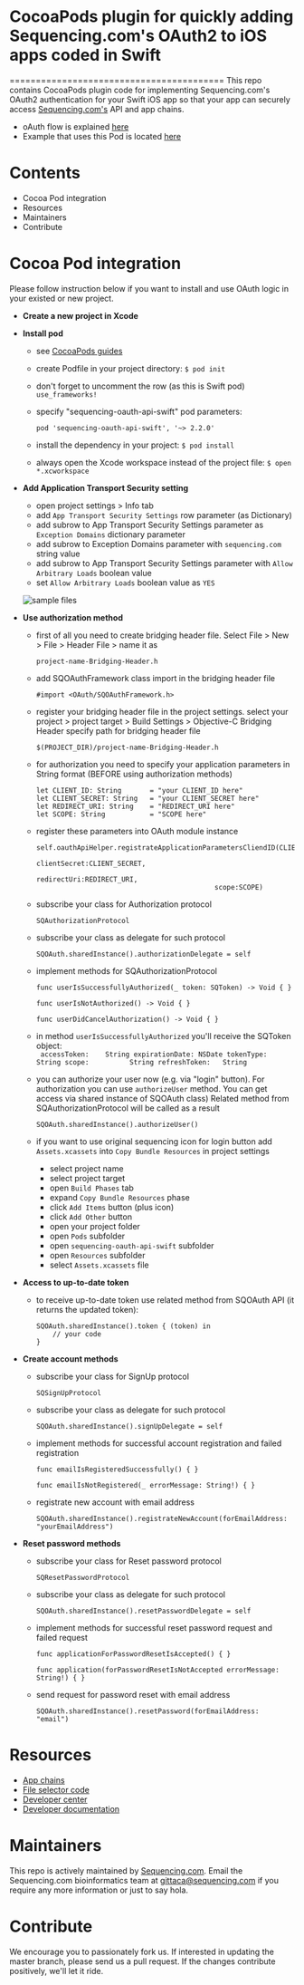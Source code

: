 # CocoaPods plugin for quickly adding Sequencing.com's OAuth2 to iOS apps coded in Swift

=========================================
This repo contains CocoaPods plugin code for implementing Sequencing.com's OAuth2 authentication for your Swift iOS app so that your app can securely access [Sequencing.com's](https://sequencing.com/) API and app chains.

* oAuth flow is explained [here](https://github.com/SequencingDOTcom/OAuth2-code-with-demo)
* Example that uses this Pod is located [here](https://github.com/SequencingDOTcom/OAuth2-code-with-demo/tree/master/swift)

Contents
=========================================
* Cocoa Pod integration
* Resources
* Maintainers
* Contribute

Cocoa Pod integration
======================================

Please follow instruction below if you want to install and use OAuth logic in your existed or new project.

* **Create a new project in Xcode**

* **Install pod**

	* see [CocoaPods guides](https://guides.cocoapods.org/using/using-cocoapods.html)
	* create Podfile in your project directory: ```$ pod init```
	* don't forget to uncomment the row (as this is Swift pod) ```use_frameworks!```
	* specify "sequencing-oauth-api-swift" pod parameters:
	
		```pod 'sequencing-oauth-api-swift', '~> 2.2.0'```
		
	* install the dependency in your project: ```$ pod install```
	* always open the Xcode workspace instead of the project file: ```$ open *.xcworkspace```

* **Add Application Transport Security setting**
	* open project settings > Info tab
	* add ```App Transport Security Settings``` row parameter (as Dictionary)
	* add subrow to App Transport Security Settings parameter as ```Exception Domains``` dictionary parameter
	* add subrow to Exception Domains parameter with ```sequencing.com``` string value
	* add subrow to App Transport Security Settings parameter with ```Allow Arbitrary Loads``` boolean value
	* set ```Allow Arbitrary Loads``` boolean value as ```YES```
	
	![sample files](https://github.com/SequencingDOTcom/CocoaPod-iOS-OAuth-ObjectiveC/blob/master/Screenshots/authTransportSecuritySetting.png)


* **Use authorization method**
	
	* first of all you need to create bridging header file. Select File > New > File > Header File > name it as
		```
		project-name-Bridging-Header.h
		```

	* add SQOAuthFramework class import in the bridging header file
		```
		#import <OAuth/SQOAuthFramework.h>
		```

	* register your bridging header file in the project settings.
		select your project > project target > Build Settings > Objective-C Bridging Header
		specify path for bridging header file
		```
		$(PROJECT_DIR)/project-name-Bridging-Header.h
		```
			
	* for authorization you need to specify your application parameters in String format (BEFORE using authorization methods)
		```
		let CLIENT_ID: String		= "your CLIENT_ID here"
		let CLIENT_SECRET: String	= "your CLIENT_SECRET here"
		let REDIRECT_URI: String    = "REDIRECT_URI here"
		let SCOPE: String           = "SCOPE here"
		```		
		
	* register these parameters into OAuth module instance
		```
		self.oauthApiHelper.registrateApplicationParametersCliendID(CLIENT_ID,
													clientSecret:CLIENT_SECRET,
													redirectUri:REDIRECT_URI,
													scope:SCOPE)
		```
			
	* subscribe your class for Authorization protocol	
		```
		SQAuthorizationProtocol
		```
		
	* subscribe your class as delegate for such protocol	
		```
		SQOAuth.sharedInstance().authorizationDelegate = self
		```
		
	* implement methods for SQAuthorizationProtocol	
		```
		func userIsSuccessfullyAuthorized(_ token: SQToken) -> Void { }
    
    	func userIsNotAuthorized() -> Void { }
    
	    func userDidCancelAuthorization() -> Void { }
		```
	
	* in method ```userIsSuccessfullyAuthorized``` you'll receive the SQToken object:		
			```	
			accessToken:	String
			expirationDate:	NSDate
			tokenType:		String
			scope:			String
			refreshToken:	String
			```
		
	* you can authorize your user now (e.g. via "login" button). For authorization you can use ```authorizeUser``` method. You can get access via shared instance of SQOAuth class)	
		Related method from SQAuthorizationProtocol will be called as a result
		```
		SQOAuth.sharedInstance().authorizeUser()
		```		
    		
    * if you want to use original sequencing icon for login button add ```Assets.xcassets``` into ```Copy Bundle Resources``` in project settings
    	- select project name
    	- select project target
    	- open ```Build Phases``` tab
    	- expand ```Copy Bundle Resources``` phase
    	- click ```Add Items``` button (plus icon)
    	- click ```Add Other``` button
    	- open your project folder
    	- open ```Pods``` subfolder
    	- open ```sequencing-oauth-api-swift``` subfolder
    	- open ```Resources``` subfolder
    	- select ```Assets.xcassets``` file



* **Access to up-to-date token**
		
	* to receive up-to-date token use related method from SQOAuth API (it returns the updated token): 
		```
		SQOAuth.sharedInstance().token { (token) in
			// your code
        }
		```

    		
* **Create account methods**
			
	* subscribe your class for SignUp protocol
		```
		SQSignUpProtocol
		```
	
	* subscribe your class as delegate for such protocol
		```
		SQOAuth.sharedInstance().signUpDelegate = self
		```
		
	* implement methods for successful account registration and failed registration
		```
		func emailIsRegisteredSuccessfully() { }
    
	    func emailIsNotRegistered(_ errorMessage: String!) { }
		```
		
	* registrate new account with email address
		```
		SQOAuth.sharedInstance().registrateNewAccount(forEmailAddress: "yourEmailAddress")
		```


* **Reset password methods**
			
	* subscribe your class for Reset password protocol
		```
		SQResetPasswordProtocol
		```
	
	* subscribe your class as delegate for such protocol
		```
		SQOAuth.sharedInstance().resetPasswordDelegate = self
		```
		
	* implement methods for successful reset password request and failed request
		```
		func applicationForPasswordResetIsAccepted() { }
    
	    func application(forPasswordResetIsNotAccepted errorMessage: String!) { }
		```
		
	* send request for password reset with email address
		```
		SQOAuth.sharedInstance().resetPassword(forEmailAddress: "email")
		```	
		
	
	
	


Resources
======================================
* [App chains](https://sequencing.com/app-chains)
* [File selector code](https://github.com/SequencingDOTcom/File-Selector-code)
* [Developer center](https://sequencing.com/developer-center)
* [Developer documentation](https://sequencing.com/developer-documentation/)

Maintainers
======================================
This repo is actively maintained by [Sequencing.com](https://sequencing.com/). Email the Sequencing.com bioinformatics team at gittaca@sequencing.com if you require any more information or just to say hola.

Contribute
======================================
We encourage you to passionately fork us. If interested in updating the master branch, please send us a pull request. If the changes contribute positively, we'll let it ride.
